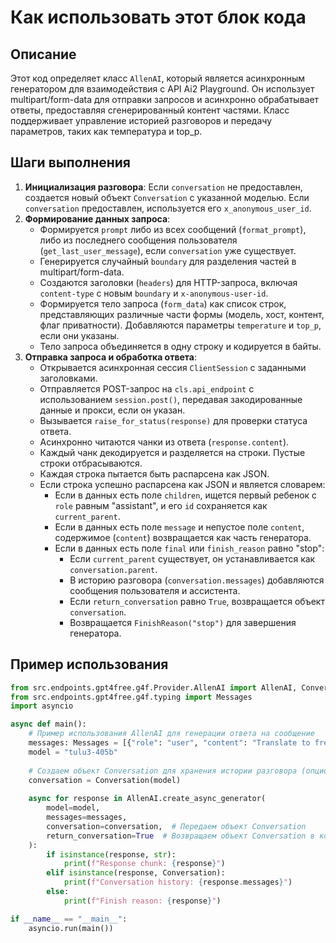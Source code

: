 Как использовать этот блок кода
=========================================================================================

Описание
-------------------------
Этот код определяет класс `AllenAI`, который является асинхронным генератором для взаимодействия с API Ai2 Playground. Он использует multipart/form-data для отправки запросов и асинхронно обрабатывает ответы, предоставляя сгенерированный контент частями. Класс поддерживает управление историей разговоров и передачу параметров, таких как температура и top_p.

Шаги выполнения
-------------------------
1. **Инициализация разговора**: Если `conversation` не предоставлен, создается новый объект `Conversation` с указанной моделью. Если `conversation` предоставлен, используется его `x_anonymous_user_id`.
2. **Формирование данных запроса**:
   - Формируется `prompt` либо из всех сообщений (`format_prompt`), либо из последнего сообщения пользователя (`get_last_user_message`), если `conversation` уже существует.
   - Генерируется случайный `boundary` для разделения частей в multipart/form-data.
   - Создаются заголовки (`headers`) для HTTP-запроса, включая `content-type` с новым `boundary` и `x-anonymous-user-id`.
   - Формируется тело запроса (`form_data`) как список строк, представляющих различные части формы (модель, хост, контент, флаг приватности). Добавляются параметры `temperature` и `top_p`, если они указаны.
   - Тело запроса объединяется в одну строку и кодируется в байты.
3. **Отправка запроса и обработка ответа**:
   - Открывается асинхронная сессия `ClientSession` с заданными заголовками.
   - Отправляется POST-запрос на `cls.api_endpoint` с использованием `session.post()`, передавая закодированные данные и прокси, если он указан.
   - Вызывается `raise_for_status(response)` для проверки статуса ответа.
   - Асинхронно читаются чанки из ответа (`response.content`).
   - Каждый чанк декодируется и разделяется на строки. Пустые строки отбрасываются.
   - Каждая строка пытается быть распарсена как JSON.
   - Если строка успешно распарсена как JSON и является словарем:
     - Если в данных есть поле `children`, ищется первый ребенок с `role` равным "assistant", и его `id` сохраняется как `current_parent`.
     - Если в данных есть поле `message` и непустое поле `content`, содержимое (`content`) возвращается как часть генератора.
     - Если в данных есть поле `final` или `finish_reason` равно "stop":
       - Если `current_parent` существует, он устанавливается как `conversation.parent`.
       - В историю разговора (`conversation.messages`) добавляются сообщения пользователя и ассистента.
       - Если `return_conversation` равно `True`, возвращается объект `conversation`.
       - Возвращается `FinishReason("stop")` для завершения генератора.

Пример использования
-------------------------

```python
from src.endpoints.gpt4free.g4f.Provider.AllenAI import AllenAI, Conversation
from src.endpoints.gpt4free.g4f.typing import Messages
import asyncio

async def main():
    # Пример использования AllenAI для генерации ответа на сообщение
    messages: Messages = [{"role": "user", "content": "Translate to french: Hello, how are you?"}]
    model = "tulu3-405b"
    
    # Создаем объект Conversation для хранения истории разговора (опционально)
    conversation = Conversation(model)
    
    async for response in AllenAI.create_async_generator(
        model=model,
        messages=messages,
        conversation=conversation,  # Передаем объект Conversation
        return_conversation=True  # Возвращаем объект Conversation в конце
    ):
        if isinstance(response, str):
            print(f"Response chunk: {response}")
        elif isinstance(response, Conversation):
            print(f"Conversation history: {response.messages}")
        else:
            print(f"Finish reason: {response}")

if __name__ == "__main__":
    asyncio.run(main())